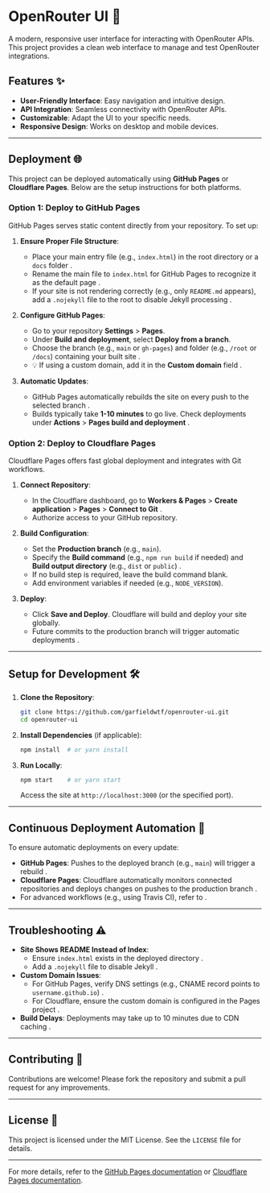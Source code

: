 
# OpenRouter UI 🚀

A modern, responsive user interface for interacting with OpenRouter APIs. This project provides a clean web interface to manage and test OpenRouter integrations.

## Features ✨
- **User-Friendly Interface**: Easy navigation and intuitive design.
- **API Integration**: Seamless connectivity with OpenRouter APIs.
- **Customizable**: Adapt the UI to your specific needs.
- **Responsive Design**: Works on desktop and mobile devices.

---

## Deployment 🌐

This project can be deployed automatically using **GitHub Pages** or **Cloudflare Pages**. Below are the setup instructions for both platforms.

### Option 1: Deploy to GitHub Pages
GitHub Pages serves static content directly from your repository. To set up:
1. **Ensure Proper File Structure**:
   - Place your main entry file (e.g., `index.html`) in the root directory or a `docs` folder .
   - Rename the main file to `index.html` for GitHub Pages to recognize it as the default page .
   - If your site is not rendering correctly (e.g., only `README.md` appears), add a `.nojekyll` file to the root to disable Jekyll processing .

2. **Configure GitHub Pages**:
   - Go to your repository **Settings** > **Pages**.
   - Under **Build and deployment**, select **Deploy from a branch**.
   - Choose the branch (e.g., `main` or `gh-pages`) and folder (e.g., `/root` or `/docs`) containing your built site .
   - 💡 If using a custom domain, add it in the **Custom domain** field .

3. **Automatic Updates**:
   - GitHub Pages automatically rebuilds the site on every push to the selected branch .
   - Builds typically take **1-10 minutes** to go live. Check deployments under **Actions** > **Pages build and deployment** .

### Option 2: Deploy to Cloudflare Pages
Cloudflare Pages offers fast global deployment and integrates with Git workflows.
1. **Connect Repository**:
   - In the Cloudflare dashboard, go to **Workers & Pages** > **Create application** > **Pages** > **Connect to Git** .
   - Authorize access to your GitHub repository.

2. **Build Configuration**:
   - Set the **Production branch** (e.g., `main`).
   - Specify the **Build command** (e.g., `npm run build` if needed) and **Build output directory** (e.g., `dist` or `public`) .
   - If no build step is required, leave the build command blank.
   - Add environment variables if needed (e.g., `NODE_VERSION`).

3. **Deploy**:
   - Click **Save and Deploy**. Cloudflare will build and deploy your site globally.
   - Future commits to the production branch will trigger automatic deployments .

---

## Setup for Development 🛠️
1. **Clone the Repository**:
   ```bash
   git clone https://github.com/garfieldwtf/openrouter-ui.git
   cd openrouter-ui
   ```

2. **Install Dependencies** (if applicable):
   ```bash
   npm install  # or yarn install
   ```

3. **Run Locally**:
   ```bash
   npm start    # or yarn start
   ```
   Access the site at `http://localhost:3000` (or the specified port).

---

## Continuous Deployment Automation 🤖
To ensure automatic deployments on every update:
- **GitHub Pages**: Pushes to the deployed branch (e.g., `main`) will trigger a rebuild .
- **Cloudflare Pages**: Cloudflare automatically monitors connected repositories and deploys changes on pushes to the production branch .
- For advanced workflows (e.g., using Travis CI), refer to .

---

## Troubleshooting ⚠️
- **Site Shows README Instead of Index**:
  - Ensure `index.html` exists in the deployed directory .
  - Add a `.nojekyll` file to disable Jekyll .
- **Custom Domain Issues**:
  - For GitHub Pages, verify DNS settings (e.g., CNAME record points to `username.github.io`) .
  - For Cloudflare, ensure the custom domain is configured in the Pages project .
- **Build Delays**: Deployments may take up to 10 minutes due to CDN caching .

---

## Contributing 🤝
Contributions are welcome! Please fork the repository and submit a pull request for any improvements.

---

## License 📄
This project is licensed under the MIT License. See the `LICENSE` file for details.

---

For more details, refer to the [GitHub Pages documentation](https://docs.github.com/en/pages) or [Cloudflare Pages documentation](https://developers.cloudflare.com/pages/).
